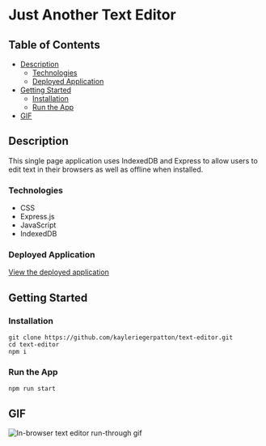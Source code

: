 # Just Another Text Editor

## Table of Contents

- [Description](#description)
  - [Technologies](#technologies)
  - [Deployed Application](#deployed-application)
- [Getting Started](#getting-started)
  - [Installation](#installation)
  - [Run the App](#run-the-app)
- [GIF](#gif)

## Description

This single page application uses IndexedDB and Express to allow users to edit text in their browsers as well as offline when installed.

### Technologies

- CSS
- Express.js
- JavaScript
- IndexedDB

### Deployed Application

[View the deployed application](https://still-taiga-19571.herokuapp.com/)

## Getting Started

### Installation

```
git clone https://github.com/kayleriegerpatton/text-editor.git
cd text-editor
npm i
```

### Run the App

```
npm run start
```

## GIF

![In-browser text editor run-through gif](client/dist/assets/images/00-demo.gif)
